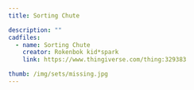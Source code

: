```yaml
---
title: Sorting Chute

description: ""
cadfiles:
  - name: Sorting Chute
    creator: Rokenbok kid*spark
    link: https://www.thingiverse.com/thing:329383

thumb: /img/sets/missing.jpg
---
```

